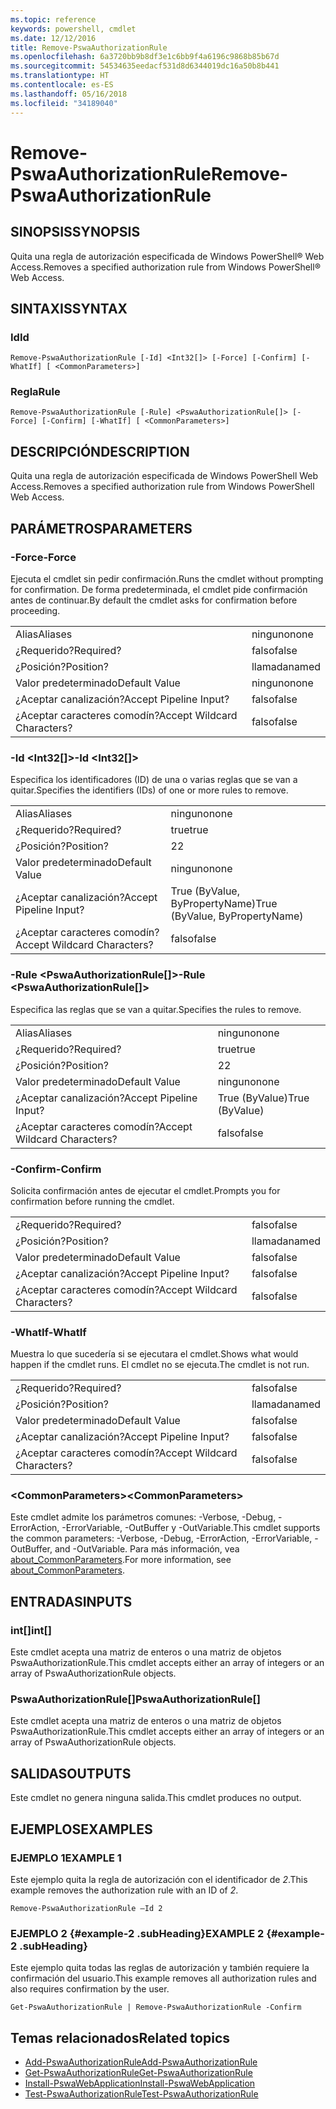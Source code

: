 ```yaml
---
ms.topic: reference
keywords: powershell, cmdlet
ms.date: 12/12/2016
title: Remove-PswaAuthorizationRule
ms.openlocfilehash: 6a3720bb9b8df3e1c6bb9f4a6196c9868b85b67d
ms.sourcegitcommit: 54534635eedacf531d8d6344019dc16a50b8b441
ms.translationtype: HT
ms.contentlocale: es-ES
ms.lasthandoff: 05/16/2018
ms.locfileid: "34189040"
---
```

# <a name="remove-pswaauthorizationrule"></a><span data-ttu-id="d18fd-103">Remove-PswaAuthorizationRule</span><span class="sxs-lookup"><span data-stu-id="d18fd-103">Remove-PswaAuthorizationRule</span></span>

## <a name="synopsis"></a><span data-ttu-id="d18fd-104">SINOPSIS</span><span class="sxs-lookup"><span data-stu-id="d18fd-104">SYNOPSIS</span></span>

<span data-ttu-id="d18fd-105">Quita una regla de autorización especificada de Windows PowerShell® Web Access.</span><span class="sxs-lookup"><span data-stu-id="d18fd-105">Removes a specified authorization rule from Windows PowerShell® Web Access.</span></span>

## <a name="syntax"></a><span data-ttu-id="d18fd-106">SINTAXIS</span><span class="sxs-lookup"><span data-stu-id="d18fd-106">SYNTAX</span></span>

### <a name="id"></a><span data-ttu-id="d18fd-107">Id</span><span class="sxs-lookup"><span data-stu-id="d18fd-107">Id</span></span>
```
Remove-PswaAuthorizationRule [-Id] <Int32[]> [-Force] [-Confirm] [-WhatIf] [ <CommonParameters>]
```

### <a name="rule"></a><span data-ttu-id="d18fd-108">Regla</span><span class="sxs-lookup"><span data-stu-id="d18fd-108">Rule</span></span>
```
Remove-PswaAuthorizationRule [-Rule] <PswaAuthorizationRule[]> [-Force] [-Confirm] [-WhatIf] [ <CommonParameters>]
```

## <a name="description"></a><span data-ttu-id="d18fd-109">DESCRIPCIÓN</span><span class="sxs-lookup"><span data-stu-id="d18fd-109">DESCRIPTION</span></span>

<span data-ttu-id="d18fd-110">Quita una regla de autorización especificada de Windows PowerShell Web Access.</span><span class="sxs-lookup"><span data-stu-id="d18fd-110">Removes a specified authorization rule from Windows PowerShell Web Access.</span></span>

## <a name="parameters"></a><span data-ttu-id="d18fd-111">PARÁMETROS</span><span class="sxs-lookup"><span data-stu-id="d18fd-111">PARAMETERS</span></span>

### <a name="-force"></a><span data-ttu-id="d18fd-112">-Force</span><span class="sxs-lookup"><span data-stu-id="d18fd-112">-Force</span></span>

<span data-ttu-id="d18fd-113">Ejecuta el cmdlet sin pedir confirmación.</span><span class="sxs-lookup"><span data-stu-id="d18fd-113">Runs the cmdlet without prompting for confirmation.</span></span> <span data-ttu-id="d18fd-114">De forma predeterminada, el cmdlet pide confirmación antes de continuar.</span><span class="sxs-lookup"><span data-stu-id="d18fd-114">By default the cmdlet asks for confirmation before proceeding.</span></span>

|||
|-|-|
| <span data-ttu-id="d18fd-115">Alias</span><span class="sxs-lookup"><span data-stu-id="d18fd-115">Aliases</span></span>                              | <span data-ttu-id="d18fd-116">ninguno</span><span class="sxs-lookup"><span data-stu-id="d18fd-116">none</span></span>                                 |
| <span data-ttu-id="d18fd-117">¿Requerido?</span><span class="sxs-lookup"><span data-stu-id="d18fd-117">Required?</span></span>                            | <span data-ttu-id="d18fd-118">falso</span><span class="sxs-lookup"><span data-stu-id="d18fd-118">false</span></span>                                |
| <span data-ttu-id="d18fd-119">¿Posición?</span><span class="sxs-lookup"><span data-stu-id="d18fd-119">Position?</span></span>                            | <span data-ttu-id="d18fd-120">llamada</span><span class="sxs-lookup"><span data-stu-id="d18fd-120">named</span></span>                                |
| <span data-ttu-id="d18fd-121">Valor predeterminado</span><span class="sxs-lookup"><span data-stu-id="d18fd-121">Default Value</span></span>                        | <span data-ttu-id="d18fd-122">ninguno</span><span class="sxs-lookup"><span data-stu-id="d18fd-122">none</span></span>                                 |
| <span data-ttu-id="d18fd-123">¿Aceptar canalización?</span><span class="sxs-lookup"><span data-stu-id="d18fd-123">Accept Pipeline Input?</span></span>               | <span data-ttu-id="d18fd-124">falso</span><span class="sxs-lookup"><span data-stu-id="d18fd-124">false</span></span>                                |
| <span data-ttu-id="d18fd-125">¿Aceptar caracteres comodín?</span><span class="sxs-lookup"><span data-stu-id="d18fd-125">Accept Wildcard Characters?</span></span>          | <span data-ttu-id="d18fd-126">falso</span><span class="sxs-lookup"><span data-stu-id="d18fd-126">false</span></span>                                |

### <a name="-id-ltint32gt"></a><span data-ttu-id="d18fd-127">-Id &lt;Int32\[\]&gt;</span><span class="sxs-lookup"><span data-stu-id="d18fd-127">-Id &lt;Int32\[\]&gt;</span></span>

<span data-ttu-id="d18fd-128">Especifica los identificadores (ID) de una o varias reglas que se van a quitar.</span><span class="sxs-lookup"><span data-stu-id="d18fd-128">Specifies the identifiers (IDs) of one or more rules to remove.</span></span>

|||
|-|-|
| <span data-ttu-id="d18fd-129">Alias</span><span class="sxs-lookup"><span data-stu-id="d18fd-129">Aliases</span></span>                              | <span data-ttu-id="d18fd-130">ninguno</span><span class="sxs-lookup"><span data-stu-id="d18fd-130">none</span></span>                                 |
| <span data-ttu-id="d18fd-131">¿Requerido?</span><span class="sxs-lookup"><span data-stu-id="d18fd-131">Required?</span></span>                            | <span data-ttu-id="d18fd-132">true</span><span class="sxs-lookup"><span data-stu-id="d18fd-132">true</span></span>                                 |
| <span data-ttu-id="d18fd-133">¿Posición?</span><span class="sxs-lookup"><span data-stu-id="d18fd-133">Position?</span></span>                            | <span data-ttu-id="d18fd-134">2</span><span class="sxs-lookup"><span data-stu-id="d18fd-134">2</span></span>                                    |
| <span data-ttu-id="d18fd-135">Valor predeterminado</span><span class="sxs-lookup"><span data-stu-id="d18fd-135">Default Value</span></span>                        | <span data-ttu-id="d18fd-136">ninguno</span><span class="sxs-lookup"><span data-stu-id="d18fd-136">none</span></span>                                 |
| <span data-ttu-id="d18fd-137">¿Aceptar canalización?</span><span class="sxs-lookup"><span data-stu-id="d18fd-137">Accept Pipeline Input?</span></span>               | <span data-ttu-id="d18fd-138">True (ByValue, ByPropertyName)</span><span class="sxs-lookup"><span data-stu-id="d18fd-138">True (ByValue, ByPropertyName)</span></span>       |
| <span data-ttu-id="d18fd-139">¿Aceptar caracteres comodín?</span><span class="sxs-lookup"><span data-stu-id="d18fd-139">Accept Wildcard Characters?</span></span>          | <span data-ttu-id="d18fd-140">falso</span><span class="sxs-lookup"><span data-stu-id="d18fd-140">false</span></span>                                |

### <a name="-rule-ltpswaauthorizationrulegt"></a><span data-ttu-id="d18fd-141">-Rule &lt;PswaAuthorizationRule\[\]&gt;</span><span class="sxs-lookup"><span data-stu-id="d18fd-141">-Rule &lt;PswaAuthorizationRule\[\]&gt;</span></span>

<span data-ttu-id="d18fd-142">Especifica las reglas que se van a quitar.</span><span class="sxs-lookup"><span data-stu-id="d18fd-142">Specifies the rules to remove.</span></span>

|||
|-|-|
| <span data-ttu-id="d18fd-143">Alias</span><span class="sxs-lookup"><span data-stu-id="d18fd-143">Aliases</span></span>                              | <span data-ttu-id="d18fd-144">ninguno</span><span class="sxs-lookup"><span data-stu-id="d18fd-144">none</span></span>                                 |
| <span data-ttu-id="d18fd-145">¿Requerido?</span><span class="sxs-lookup"><span data-stu-id="d18fd-145">Required?</span></span>                            | <span data-ttu-id="d18fd-146">true</span><span class="sxs-lookup"><span data-stu-id="d18fd-146">true</span></span>                                 |
| <span data-ttu-id="d18fd-147">¿Posición?</span><span class="sxs-lookup"><span data-stu-id="d18fd-147">Position?</span></span>                            | <span data-ttu-id="d18fd-148">2</span><span class="sxs-lookup"><span data-stu-id="d18fd-148">2</span></span>                                    |
| <span data-ttu-id="d18fd-149">Valor predeterminado</span><span class="sxs-lookup"><span data-stu-id="d18fd-149">Default Value</span></span>                        | <span data-ttu-id="d18fd-150">ninguno</span><span class="sxs-lookup"><span data-stu-id="d18fd-150">none</span></span>                                 |
| <span data-ttu-id="d18fd-151">¿Aceptar canalización?</span><span class="sxs-lookup"><span data-stu-id="d18fd-151">Accept Pipeline Input?</span></span>               | <span data-ttu-id="d18fd-152">True (ByValue)</span><span class="sxs-lookup"><span data-stu-id="d18fd-152">True (ByValue)</span></span>                       |
| <span data-ttu-id="d18fd-153">¿Aceptar caracteres comodín?</span><span class="sxs-lookup"><span data-stu-id="d18fd-153">Accept Wildcard Characters?</span></span>          | <span data-ttu-id="d18fd-154">falso</span><span class="sxs-lookup"><span data-stu-id="d18fd-154">false</span></span>                                |

### <a name="-confirm"></a><span data-ttu-id="d18fd-155">-Confirm</span><span class="sxs-lookup"><span data-stu-id="d18fd-155">-Confirm</span></span>

<span data-ttu-id="d18fd-156">Solicita confirmación antes de ejecutar el cmdlet.</span><span class="sxs-lookup"><span data-stu-id="d18fd-156">Prompts you for confirmation before running the cmdlet.</span></span>

|||
|-|-|
| <span data-ttu-id="d18fd-157">¿Requerido?</span><span class="sxs-lookup"><span data-stu-id="d18fd-157">Required?</span></span>                            | <span data-ttu-id="d18fd-158">falso</span><span class="sxs-lookup"><span data-stu-id="d18fd-158">false</span></span>                                |
| <span data-ttu-id="d18fd-159">¿Posición?</span><span class="sxs-lookup"><span data-stu-id="d18fd-159">Position?</span></span>                            | <span data-ttu-id="d18fd-160">llamada</span><span class="sxs-lookup"><span data-stu-id="d18fd-160">named</span></span>                                |
| <span data-ttu-id="d18fd-161">Valor predeterminado</span><span class="sxs-lookup"><span data-stu-id="d18fd-161">Default Value</span></span>                        | <span data-ttu-id="d18fd-162">falso</span><span class="sxs-lookup"><span data-stu-id="d18fd-162">false</span></span>                                |
| <span data-ttu-id="d18fd-163">¿Aceptar canalización?</span><span class="sxs-lookup"><span data-stu-id="d18fd-163">Accept Pipeline Input?</span></span>               | <span data-ttu-id="d18fd-164">falso</span><span class="sxs-lookup"><span data-stu-id="d18fd-164">false</span></span>                                |
| <span data-ttu-id="d18fd-165">¿Aceptar caracteres comodín?</span><span class="sxs-lookup"><span data-stu-id="d18fd-165">Accept Wildcard Characters?</span></span>          | <span data-ttu-id="d18fd-166">falso</span><span class="sxs-lookup"><span data-stu-id="d18fd-166">false</span></span>                                |

### <a name="-whatif"></a><span data-ttu-id="d18fd-167">-WhatIf</span><span class="sxs-lookup"><span data-stu-id="d18fd-167">-WhatIf</span></span>

<span data-ttu-id="d18fd-168">Muestra lo que sucedería si se ejecutara el cmdlet.</span><span class="sxs-lookup"><span data-stu-id="d18fd-168">Shows what would happen if the cmdlet runs.</span></span> <span data-ttu-id="d18fd-169">El cmdlet no se ejecuta.</span><span class="sxs-lookup"><span data-stu-id="d18fd-169">The cmdlet is not run.</span></span>

|||
|-|-|
| <span data-ttu-id="d18fd-170">¿Requerido?</span><span class="sxs-lookup"><span data-stu-id="d18fd-170">Required?</span></span>                            | <span data-ttu-id="d18fd-171">falso</span><span class="sxs-lookup"><span data-stu-id="d18fd-171">false</span></span>                                |
| <span data-ttu-id="d18fd-172">¿Posición?</span><span class="sxs-lookup"><span data-stu-id="d18fd-172">Position?</span></span>                            | <span data-ttu-id="d18fd-173">llamada</span><span class="sxs-lookup"><span data-stu-id="d18fd-173">named</span></span>                                |
| <span data-ttu-id="d18fd-174">Valor predeterminado</span><span class="sxs-lookup"><span data-stu-id="d18fd-174">Default Value</span></span>                        | <span data-ttu-id="d18fd-175">falso</span><span class="sxs-lookup"><span data-stu-id="d18fd-175">false</span></span>                                |
| <span data-ttu-id="d18fd-176">¿Aceptar canalización?</span><span class="sxs-lookup"><span data-stu-id="d18fd-176">Accept Pipeline Input?</span></span>               | <span data-ttu-id="d18fd-177">falso</span><span class="sxs-lookup"><span data-stu-id="d18fd-177">false</span></span>                                |
| <span data-ttu-id="d18fd-178">¿Aceptar caracteres comodín?</span><span class="sxs-lookup"><span data-stu-id="d18fd-178">Accept Wildcard Characters?</span></span>          | <span data-ttu-id="d18fd-179">falso</span><span class="sxs-lookup"><span data-stu-id="d18fd-179">false</span></span>                                |

### <a name="ltcommonparametersgt"></a><span data-ttu-id="d18fd-180">&lt;CommonParameters&gt;</span><span class="sxs-lookup"><span data-stu-id="d18fd-180">&lt;CommonParameters&gt;</span></span>

<span data-ttu-id="d18fd-181">Este cmdlet admite los parámetros comunes: -Verbose, -Debug, -ErrorAction, -ErrorVariable, -OutBuffer y -OutVariable.</span><span class="sxs-lookup"><span data-stu-id="d18fd-181">This cmdlet supports the common parameters: -Verbose, -Debug, -ErrorAction, -ErrorVariable, -OutBuffer, and -OutVariable.</span></span>
<span data-ttu-id="d18fd-182">Para más información, vea [about_CommonParameters](http://go.microsoft.com/fwlink/p/?LinkID=113216).</span><span class="sxs-lookup"><span data-stu-id="d18fd-182">For more information, see [about_CommonParameters](http://go.microsoft.com/fwlink/p/?LinkID=113216).</span></span>

## <a name="inputs"></a><span data-ttu-id="d18fd-183">ENTRADAS</span><span class="sxs-lookup"><span data-stu-id="d18fd-183">INPUTS</span></span>

### <a name="int"></a><span data-ttu-id="d18fd-184">int\[\]</span><span class="sxs-lookup"><span data-stu-id="d18fd-184">int\[\]</span></span>

<span data-ttu-id="d18fd-185">Este cmdlet acepta una matriz de enteros o una matriz de objetos PswaAuthorizationRule.</span><span class="sxs-lookup"><span data-stu-id="d18fd-185">This cmdlet accepts either an array of integers or an array of PswaAuthorizationRule objects.</span></span>

### <a name="pswaauthorizationrule"></a><span data-ttu-id="d18fd-186">PswaAuthorizationRule\[\]</span><span class="sxs-lookup"><span data-stu-id="d18fd-186">PswaAuthorizationRule\[\]</span></span>

<span data-ttu-id="d18fd-187">Este cmdlet acepta una matriz de enteros o una matriz de objetos PswaAuthorizationRule.</span><span class="sxs-lookup"><span data-stu-id="d18fd-187">This cmdlet accepts either an array of integers or an array of PswaAuthorizationRule objects.</span></span>

## <a name="outputs"></a><span data-ttu-id="d18fd-188">SALIDAS</span><span class="sxs-lookup"><span data-stu-id="d18fd-188">OUTPUTS</span></span>

<span data-ttu-id="d18fd-189">Este cmdlet no genera ninguna salida.</span><span class="sxs-lookup"><span data-stu-id="d18fd-189">This cmdlet produces no output.</span></span>

## <a name="examples"></a><span data-ttu-id="d18fd-190">EJEMPLOS</span><span class="sxs-lookup"><span data-stu-id="d18fd-190">EXAMPLES</span></span>

### <a name="example-1"></a><span data-ttu-id="d18fd-191">EJEMPLO 1</span><span class="sxs-lookup"><span data-stu-id="d18fd-191">EXAMPLE 1</span></span>

<span data-ttu-id="d18fd-192">Este ejemplo quita la regla de autorización con el identificador de *2*.</span><span class="sxs-lookup"><span data-stu-id="d18fd-192">This example removes the authorization rule with an ID of *2*.</span></span>

```
Remove-PswaAuthorizationRule –Id 2
```

### <a name="example-2-example-2-subheading"></a><span data-ttu-id="d18fd-193">EJEMPLO 2 {#example-2 .subHeading}</span><span class="sxs-lookup"><span data-stu-id="d18fd-193">EXAMPLE 2 {#example-2 .subHeading}</span></span>

<span data-ttu-id="d18fd-194">Este ejemplo quita todas las reglas de autorización y también requiere la confirmación del usuario.</span><span class="sxs-lookup"><span data-stu-id="d18fd-194">This example removes all authorization rules and also requires confirmation by the user.</span></span>

```
Get-PswaAuthorizationRule | Remove-PswaAuthorizationRule -Confirm
```

## <a name="related-topics"></a><span data-ttu-id="d18fd-195">Temas relacionados</span><span class="sxs-lookup"><span data-stu-id="d18fd-195">Related topics</span></span>

- [<span data-ttu-id="d18fd-196">Add-PswaAuthorizationRule</span><span class="sxs-lookup"><span data-stu-id="d18fd-196">Add-PswaAuthorizationRule</span></span>](add-pswaauthorizationrule.md)
- [<span data-ttu-id="d18fd-197">Get-PswaAuthorizationRule</span><span class="sxs-lookup"><span data-stu-id="d18fd-197">Get-PswaAuthorizationRule</span></span>](get-pswaauthorizationrule.md)
- [<span data-ttu-id="d18fd-198">Install-PswaWebApplication</span><span class="sxs-lookup"><span data-stu-id="d18fd-198">Install-PswaWebApplication</span></span>](install-pswawebapplication.md)
- [<span data-ttu-id="d18fd-199">Test-PswaAuthorizationRule</span><span class="sxs-lookup"><span data-stu-id="d18fd-199">Test-PswaAuthorizationRule</span></span>](test-pswaauthorizationrule.md)